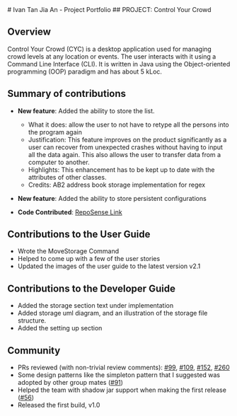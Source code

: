 <div style="page-break-after: always;"></div>
# Ivan Tan Jia An - Project Portfolio
## PROJECT: Control Your Crowd

## Overview
Control Your Crowd (CYC) is a desktop application used for managing crowd levels at any location or events.
The user interacts with it using a Command Line Interface (CLI). It is written in Java using the
Object-oriented programming (OOP) paradigm and has about 5 kLoc.

## Summary of contributions
* **New feature**: Added the ability to store the list.
  * What it does: allow the user to not have to retype all the persons into the
    program again
  * Justification: This feature improves on the product significantly as a user
    can recover from unexpected crashes without having to input all the data again.
    This also allows the user to transfer data from a computer to another.
  * Highlights: This enhancement has to be kept up to date with the attributes of other classes.
  * Credits: AB2 address book storage implementation for regex
* **New feature**: Added the ability to store persistent configurations



* **Code Contributed**: [RepoSense Link](https://nus-cs2113-ay2021s2.github.io/tp-dashboard/?search=&sort=groupTitle&sortWithin=title&since=2021-03-05&timeframe=commit&mergegroup=&groupSelect=groupByRepos&breakdown=true&tabOpen=true&tabType=authorship&tabAuthor=sarzorwyn&tabRepo=AY2021S2-CS2113T-T09-1%2Ftp%5Bmaster%5D&authorshipIsMergeGroup=false&authorshipFileTypes=docs~functional-code~test-code~other&checkedFileTypes=docs~functional-code~test-code~other)

## Contributions to the User Guide
* Wrote the MoveStorage Command
* Helped to come up with a few of the user stories
* Updated the images of the user guide to the latest version v2.1


## Contributions to the Developer Guide
* Added the storage section text under implementation
* Added storage uml diagram, and an illustration of the storage file structure.
* Added the setting up section

## Community
* PRs reviewed (with non-trivial review comments): [#99](https://github.com/AY2021S2-CS2113T-T09-1/tp/pull/99#discussion_r601073292),
[#109](https://github.com/AY2021S2-CS2113T-T09-1/tp/pull/109#discussion_r602465244), [#152](https://github.com/AY2021S2-CS2113T-T09-1/tp/pull/152#discussion_r602861542),
  [#260](https://github.com/AY2021S2-CS2113T-T09-1/tp/pull/260#discussion_r610393352)
* Some design patterns like the simpleton pattern that I suggested was adopted by other group mates ([#91](https://github.com/AY2021S2-CS2113T-T09-1/tp/pull/91))
* Helped the team with shadow jar support when making the first release ([#56](https://github.com/AY2021S2-CS2113T-T09-1/tp/pull/56))
* Released the first build, v1.0

<div style="page-break-after: always;"></div>